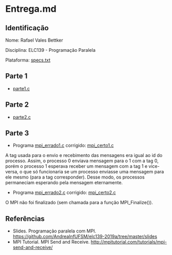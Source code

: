 # Entrega.md

## Identificação

Nome: Rafael Vales Bettker

Disciplina: ELC139 - Programação Paralela

Plataforma: [specs.txt](t2/specs.txt)

## Parte 1

- [parte1.c](parte1.c)

## Parte 2

- [parte2.c](parte2.c)

## Parte 3

- Programa [mpi_errado1.c](mpi_errado1.c) corrigido: [mpi_certo1.c](mpi_certo1.c)

A tag usada para o envio e recebimento das mensagens era igual ao id do processo. Assim, o processo 0 enviava mensagem para o 1 com a tag 0, porém o processo 1 esperava receber um mensagem com a tag 1 e vice-versa, o que só funcionaria se um processo enviasse uma mensagem para ele mesmo (para a tag corresponder). Desse modo, os processos permaneciam esperando pela mensagem eternamente.

- Programa [mpi_errado2.c](mpi_errado2.c) corrigido: [mpi_certo2.c](mpi_certo2.c)

O MPI não foi finalizado (sem chamada para a função MPI_Finalize()).

## Referências

- Slides. Programação paralela com MPI. https://github.com/AndreaInfUFSM/elc139-2019a/tree/master/slides
- MPI Tutorial. MPI Send and Receive. http://mpitutorial.com/tutorials/mpi-send-and-receive/
